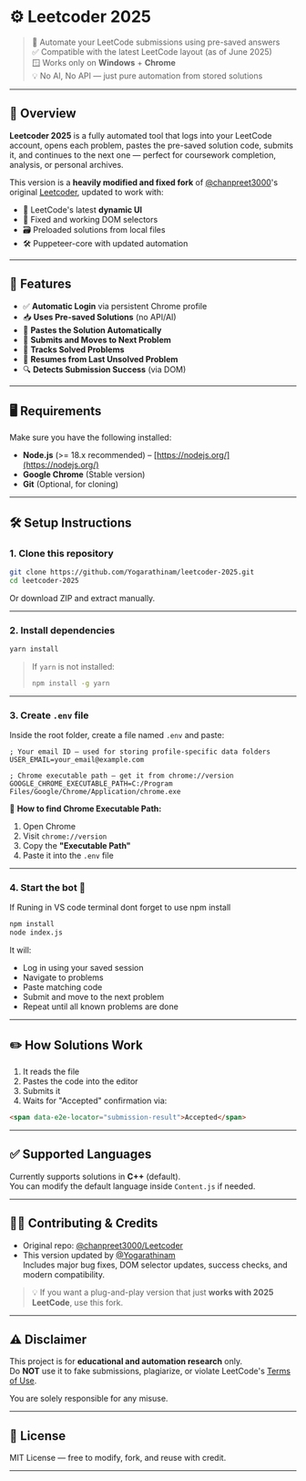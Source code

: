 # ⚙️ Leetcoder 2025

> 🧠 Automate your LeetCode submissions using pre-saved answers  
> ✅ Compatible with the latest LeetCode layout (as of June 2025)  
> 🪟 Works only on **Windows** + **Chrome**  
> 💡 No AI, No API — just pure automation from stored solutions

---

## 📌 Overview

**Leetcoder 2025** is a fully automated tool that logs into your LeetCode account, opens each problem, pastes the pre-saved solution code, submits it, and continues to the next one — perfect for coursework completion, analysis, or personal archives.

This version is a **heavily modified and fixed fork** of [@chanpreet3000](https://github.com/chanpreet3000)'s original [Leetcoder](https://github.com/chanpreet3000/Leetcoder), updated to work with:

- 🔄 LeetCode's latest **dynamic UI**
- 🧩 Fixed and working DOM selectors
- 🗃️ Preloaded solutions from local files
- 🛠️ Puppeteer-core with updated automation

---

## 📁 Features

- ✅ **Automatic Login** via persistent Chrome profile  
- 📥 **Uses Pre-saved Solutions** (no API/AI)  
- 🧠 **Pastes the Solution Automatically**  
- 🚀 **Submits and Moves to Next Problem**  
- 📝 **Tracks Solved Problems**  
- 🔁 **Resumes from Last Unsolved Problem**  
- 🔍 **Detects Submission Success** (via DOM)

---

## 🖥️ Requirements

Make sure you have the following installed:

- **Node.js** (>= 18.x recommended) – [https://nodejs.org/](https://nodejs.org/)  
- **Google Chrome** (Stable version)  
- **Git** (Optional, for cloning)

---

## 🛠️ Setup Instructions

### 1. Clone this repository

```bash
git clone https://github.com/Yogarathinam/leetcoder-2025.git
cd leetcoder-2025
```

Or download ZIP and extract manually.

---

### 2. Install dependencies

```bash
yarn install
```

> If `yarn` is not installed:
>
> ```bash
> npm install -g yarn
> ```

---

### 3. Create `.env` file

Inside the root folder, create a file named `.env` and paste:

```env
; Your email ID — used for storing profile-specific data folders
USER_EMAIL=your_email@example.com

; Chrome executable path — get it from chrome://version
GOOGLE_CHROME_EXECUTABLE_PATH=C:/Program Files/Google/Chrome/Application/chrome.exe
```

📌 **How to find Chrome Executable Path:**

1. Open Chrome  
2. Visit `chrome://version`  
3. Copy the **"Executable Path"**  
4. Paste it into the `.env` file

---

### 4. Start the bot 🚀
If Runing in VS code terminal dont forget to use npm install
```bash 
npm install
node index.js
```

It will:

- Log in using your saved session  
- Navigate to problems  
- Paste matching code  
- Submit and move to the next problem  
- Repeat until all known problems are done

---



## ✏️ How Solutions Work

1. It reads the file  
2. Pastes the code into the editor  
3. Submits it  
4. Waits for "Accepted" confirmation via:

```html
<span data-e2e-locator="submission-result">Accepted</span>
```

---

## ✅ Supported Languages

Currently supports solutions in **C++** (default).  
You can modify the default language inside `Content.js` if needed.

---

## 🧑‍💻 Contributing & Credits

- Original repo: [@chanpreet3000/Leetcoder](https://github.com/chanpreet3000/Leetcoder)  
- This version updated by [@Yogarathinam](https://github.com/Yogarathinam)  
  Includes major bug fixes, DOM selector updates, success checks, and modern compatibility.

> 💡 If you want a plug-and-play version that just **works with 2025 LeetCode**, use this fork.

---

## ⚠️ Disclaimer

This project is for **educational and automation research** only.  
Do **NOT** use it to fake submissions, plagiarize, or violate LeetCode's [Terms of Use](https://leetcode.com/terms/).

You are solely responsible for any misuse.

---

## 🧾 License

MIT License — free to modify, fork, and reuse with credit.

---
